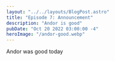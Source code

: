 ```yaml
---
layout: "../../layouts/BlogPost.astro"
title: "Episode 7: Announcement"
description: "Andor is good"
pubDate: "Oct 20 2022 03:00:00 -4"
heroImage: "/andor-good.webp"
---
```


Andor was good today
